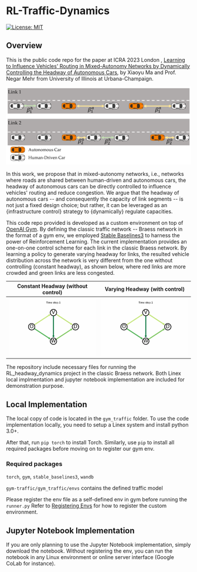 # RL-Traffic-Dynamics

[![License:
 MIT](https://img.shields.io/badge/License-MIT-yellow.svg)](https://opensource.org/licenses/MIT)
 


## Overview
This is the public code repo for the paper at ICRA 2023 London , [Learning to Influence Vehicles' Routing in Mixed-Autonomy Networks by Dynamically Controlling the Headway of Autonomous Cars](https://arxiv.org/abs/2303.04266), by Xiaoyu Ma and Prof. Negar Mehr from University of Illinois at Urbana-Champaign.

![](gitrepo_imgs/dgm.PNG)

In this work, we propose that in mixed-autonomy networks, i.e., networks where roads are shared between human-driven and autonomous cars, the headway of autonomous cars can be directly controlled to influence vehicles' routing and reduce congestion. We argue that the headway of autonomous cars -- and consequently the capacity of link segments -- is not just a fixed design choice; but rather, it can be leveraged as an {infrastructure control} strategy to {dynamically} regulate capacities. 

This code repo provided is developed as a custom environment on top of [OpenAI Gym](https://openai.com/research/openai-gym-beta). By defining the classic traffic network -- Braess network in the format of a gym env, we employed [Stable Baselines3](https://stable-baselines3.readthedocs.io/en/master/) to harness the power of Reinforcement Learning. The current implementation provides an one-on-one control scheme for each link in the classic Braess network. By learning a policy to generate varying headway for links, the resulted vehicle distribution across the network is very different from the one without controlling (constant headway), as shown below, where red links are more crowded and green links are less congested.

Constant Headway (without control)          |  Varying Headway (with control)
:-------------------------:|:-------------------------:
![](/gitrepo_imgs/braess_constant_headway.gif)  |  ![](/gitrepo_imgs/braess_varying_headway.gif)


The repository include necessary files for running the RL_headway_dynamics project in the classic Braess network. Both Linex local implmentation and jupyter notebook implementation are included for demonstration purpose.

## Local Implementation

The local copy of code is located in the ```gym_traffic``` folder. To use the code implementation locally, you need to setup a Linex system and install python 3.0+. 

After that, run ```pip torch``` to install Torch. Similarly, use ```pip``` to install all required packages before moving on to register our gym env. 

### Required packages
```torch```, ```gym```, ```stable_baselines3```, ```wandb```

```gym-traffic/gym_traffic/envs``` contains the defined traffic model

Please register the env file as a self-defined env in gym before running the ```runner.py```
Refer to [Registering Envs](https://www.gymlibrary.dev/content/environment_creation/) for how to register the custom environment.


## Jupyter Notebook Implementation
If you are only planning to use the Jupyter Notebook implementation, simply download the notebook. Without registering the env, you can run the notebook in any Linux environment or online server interface (Google CoLab for instance).
